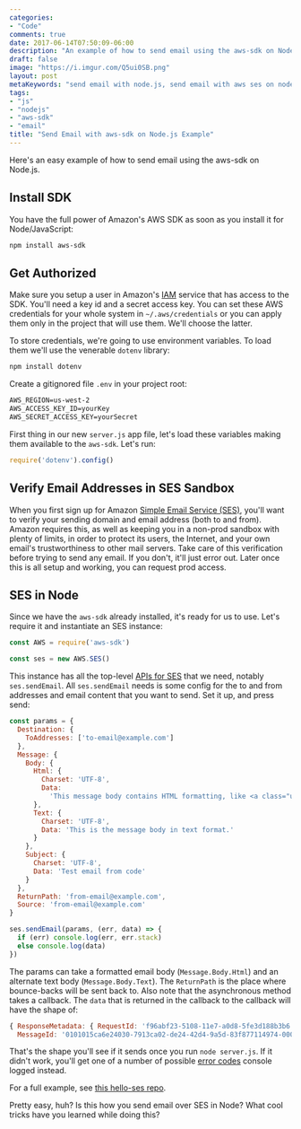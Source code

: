 ```yaml
---
categories:
- "Code"
comments: true
date: 2017-06-14T07:50:09-06:00
description: "An example of how to send email using the aws-sdk on Node.js."
draft: false
image: "https://i.imgur.com/Q5ui0SB.png"
layout: post
metaKeywords: "send email with node.js, send email with aws ses on node, aws-sdk ses node example, tutorial"
tags:
- "js"
- "nodejs"
- "aws-sdk"
- "email"
title: "Send Email with aws-sdk on Node.js Example"
---
```


Here's an easy example of how to send email using the aws-sdk on Node.js.

<!--more-->

## Install SDK

You have the full power of Amazon's AWS SDK as soon as you install it for Node/JavaScript:

```bash
npm install aws-sdk
```

## Get Authorized

Make sure you setup a user in Amazon's [IAM](https://console.aws.amazon.com/iam) service that has access to the SDK.  You'll need a key id and a secret access key.  You can set these AWS credentials for your whole system in `~/.aws/credentials` or you can apply them only in the project that will use them.  We'll choose the latter.

To store credentials, we're going to use environment variables.  To load them we'll use the venerable `dotenv` library:

```bash
npm install dotenv
```

Create a gitignored file `.env` in your project root:

```txt
AWS_REGION=us-west-2
AWS_ACCESS_KEY_ID=yourKey
AWS_SECRET_ACCESS_KEY=yourSecret
```

First thing in our new `server.js` app file, let's load these variables making them available to the `aws-sdk`.  Let's run:

```js
require('dotenv').config()
```

## Verify Email Addresses in SES Sandbox

When you first sign up for Amazon [Simple Email Service (SES)](https://us-west-2.console.aws.amazon.com/ses), you'll want to verify your sending domain and email address (both to and from).  Amazon requires this, as well as keeping you in a non-prod sandbox with plenty of limits, in order to protect its users, the Internet, and your own email's trustworthiness to other mail servers.  Take care of this verification before trying to send any email.  If you don't, it'll just error out.  Later once this is all setup and working, you can request prod access.

##  SES in Node

Since we have the `aws-sdk` already installed, it's ready for us to use.  Let's require it and instantiate an SES instance:

```js
const AWS = require('aws-sdk')

const ses = new AWS.SES()
```

This instance has all the top-level [APIs for SES](http://docs.aws.amazon.com/AWSJavaScriptSDK/latest/AWS/SES.html) that we need, notably `ses.sendEmail`.  All `ses.sendEmail` needs is some config for the to and from addresses and email content that you want to send.  Set it up, and press send:

```js
const params = {
  Destination: {
    ToAddresses: ['to-email@example.com']
  },
  Message: {
    Body: {
      Html: {
        Charset: 'UTF-8',
        Data:
          'This message body contains HTML formatting, like <a class="ulink" href="http://docs.aws.amazon.com/ses/latest/DeveloperGuide" target="_blank">Amazon SES Developer Guide</a>.'
      },
      Text: {
        Charset: 'UTF-8',
        Data: 'This is the message body in text format.'
      }
    },
    Subject: {
      Charset: 'UTF-8',
      Data: 'Test email from code'
    }
  },
  ReturnPath: 'from-email@example.com',
  Source: 'from-email@example.com'
}

ses.sendEmail(params, (err, data) => {
  if (err) console.log(err, err.stack)
  else console.log(data)
})
```

The params can take a formatted email body (`Message.Body.Html`) and an alternate text body (`Message.Body.Text`).  The `ReturnPath` is the place where bounce-backs will be sent back to.  Also note that the asynchronous method takes a callback.  The `data` that is returned in the callback to the callback will have the shape of:

```js
{ ResponseMetadata: { RequestId: 'f96abf23-5108-11e7-a0d8-5fe3d188b3b6' },
  MessageId: '0101015ca6e24030-7913ca02-de24-42d4-9a5d-83f877114974-000000' }
```

That's the shape you'll see if it sends once you run `node server.js`.  If it didn't work, you'll get one of a number of possible [error codes](http://docs.aws.amazon.com/ses/latest/DeveloperGuide/api-error-codes.html) console logged instead.  

For a full example, see [this hello-ses repo](https://github.com/jaketrent/hello-ses).

Pretty easy, huh?  Is this how you send email over SES in Node?  What cool tricks have you learned while doing this?




